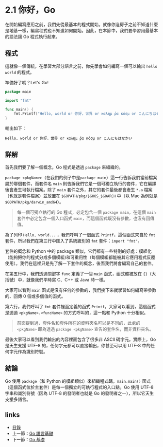 # 2.1 你好，Go

在開始編寫應用之前，我們先從最基本的程式開始。就像你造房子之前不知道什麼是地基一樣，編寫程式也不知道如何開始。因此，在本節中，我們要學習用最基本的語法讓 Go 程式執行起來。

## 程式

這就像一個傳統，在學習大部分語言之前，你先學會如何編寫一個可以輸出 `hello world` 的程式。

準備好了嗎？Let's Go!

```Go
package main

import "fmt"

func main() {
	fmt.Printf("Hello, world or 你好，世界 or καλημ ́ρα κóσμ or こんにちはせかい\n")
}
```
輸出如下：

	Hello, world or 你好，世界 or καλημ ́ρα κóσμ or こんにちはせかい

## 詳解
首先我們要了解一個概念，Go 程式是透過 `package` 來組織的。

`package <pkgName>`（在我們的例子中是`package main`）這一行告訴我們當前檔案屬於哪個套件，而套件名 `main` 則告訴我們它是一個可獨立執行的套件，它在編譯後會產生可執行檔案。除了 `main` 套件之外，其它的套件最後都會產生 `*.a` 檔案（也就是套件檔案）並放置在 `$GOPATH/pkg/$GOOS_$GOARCH` 中（以 Mac 為例就是 `$GOPATH/pkg/darwin_amd64`）。

>每一個可獨立執行的 Go 程式，必定包含一個 `package main`，在這個 `main` 套件中必定包含一個入口函式 `main`，而這個函式既沒有參數，也沒有回傳值。

為了列印 `Hello, world...` ，我們呼叫了一個函式 `Printf`，這個函式來自於 `fmt` 套件，所以我們在第三行中匯入了系統級別的 `fmt` 套件：`import "fmt"`。

套件的概念和 Python 中的 package 類似，它們都有一些特別的好處：模組化（能夠把你的程式分成多個模組)和可重用性（每個模組都能被其它應用程式反覆使用）。我們在這裡只是先了解一下套件的概念，後面我們將會編寫自己的套件。

在第五行中，我們透過關鍵字 `func` 定義了一個 `main` 函式，函式體被放在 `{}`（大括號）中，就像我們平時寫 C、C++ 或 Java 時一樣。

大家可以看到 `main` 函式是沒有任何的參數的，我們接下來就學習如何編寫帶參數的、回傳 0 個或多個值的函式。

第六行，我們呼叫了 `fmt` 套件裡面定義的函式 `Printf`。大家可以看到，這個函式是透過 `<pkgName>.<funcName>` 的方式呼叫的，這一點和 Python 十分相似。

>前面提到過，套件名和套件所在的資料夾名可以是不同的，此處的 `<pkgName>` 即為透過 `package <pkgName>` 宣告的套件名，而非資料夾名。

最後大家可以看到我們輸出的內容裡面包含了很多非 ASCII 碼字元。實際上，Go 是天生支援 UTF-8 的，任何字元都可以直接輸出，你甚至可以用 UTF-8 中的任何字元作為識別符號。


## 結論

Go 使用 `package`（和 Python 的模組類似）來組織程式碼。`main.main()` 函式（這個函式位於主套件）是每一個獨立的可執行程式的入口點。Go 使用 UTF-8 字串和識別符號（因為 UTF-8 的發明者也就是 Go 的發明者之一），所以它天生支援多語言。

## links
   * [目錄](<preface.md>)
   * 上一節：[Go 語言基礎](<02.0.md>)
   * 下一節：[Go 基礎](<02.2.md>)
